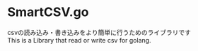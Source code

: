 # SmartCSV.go

csvの読み込み・書き込みをより簡単に行うためのライブラリです<br>
This is a Library that read or write csv for golang.
